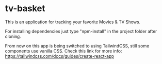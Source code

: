 # tv-basket

This is an application for tracking your favorite Movies & TV Shows.

For installing dependencies just type "npm-install" in the project folder after cloning.

From now on this app is being switched to using TailwindCSS, still some components use vanilla CSS.
Check this link for more info: https://tailwindcss.com/docs/guides/create-react-app